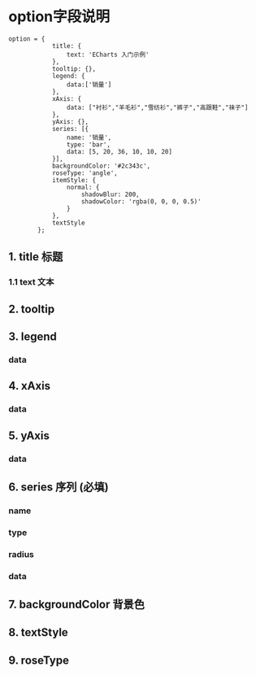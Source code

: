# option字段说明

```
option = {
            title: {
                text: 'ECharts 入门示例'
            },
            tooltip: {},
            legend: {
                data:['销量']
            },
            xAxis: {
                data: ["衬衫","羊毛衫","雪纺衫","裤子","高跟鞋","袜子"]
            },
            yAxis: {},
            series: [{
                name: '销量',
                type: 'bar',
                data: [5, 20, 36, 10, 10, 20]
            }],
            backgroundColor: '#2c343c',
            roseType: 'angle',
            itemStyle: {
                normal: {
                    shadowBlur: 200,
                    shadowColor: 'rgba(0, 0, 0, 0.5)'
                }
            },
            textStyle
        };
```
## 1. title 标题
### 1.1 text 文本
## 2. tooltip

## 3. legend
### data
## 4. xAxis
### data
## 5. yAxis
### data
## 6. series 序列 (必填)
### name
### type
### radius
### data
## 7. backgroundColor 背景色
## 8. textStyle
## 9. roseType

```
```